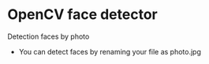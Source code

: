 # OpenCV face detector
Detection faces by photo
* You can detect faces by renaming your file as photo.jpg
